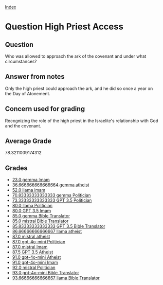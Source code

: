 
[Index](../../index.md)
# Question High Priest Access
## Question
Who was allowed to approach the ark of the covenant and under what circumstances?

## Answer from notes
Only the high priest could approach the ark, and he did so once a year on the Day of Atonement.

## Concern used for grading
Recognizing the role of the high priest in the Israelite's relationship with God and the covenant.

## Average Grade
78.3211009174312

## Grades
 * [23.0 gemma Imam](../answers/gemma_Imam/High_Priest_Access.md)
 * [36.666666666666664 gemma atheist](../answers/gemma_atheist/High_Priest_Access.md)
 * [52.0 llama Imam](../answers/llama_Imam/High_Priest_Access.md)
 * [70.83333333333333 gemma Politician](../answers/gemma_Politician/High_Priest_Access.md)
 * [73.33333333333333 GPT 3.5 Politician](../answers/GPT_3.5_Politician/High_Priest_Access.md)
 * [80.0 llama Politician](../answers/llama_Politician/High_Priest_Access.md)
 * [80.0 GPT 3.5 Imam](../answers/GPT_3.5_Imam/High_Priest_Access.md)
 * [85.0 gemma Bible Translator](../answers/gemma_Bible_Translator/High_Priest_Access.md)
 * [85.0 mistral Bible Translator](../answers/mistral_Bible_Translator/High_Priest_Access.md)
 * [85.83333333333333 GPT 3.5 Bible Translator](../answers/GPT_3.5_Bible_Translator/High_Priest_Access.md)
 * [86.66666666666667 llama atheist](../answers/llama_atheist/High_Priest_Access.md)
 * [87.0 mistral atheist](../answers/mistral_atheist/High_Priest_Access.md)
 * [87.0 gpt-4o-mini Politician](../answers/gpt-4o-mini_Politician/High_Priest_Access.md)
 * [87.0 mistral Imam](../answers/mistral_Imam/High_Priest_Access.md)
 * [87.5 GPT 3.5 Atheist](../answers/GPT_3.5_Atheist/High_Priest_Access.md)
 * [91.0 gpt-4o-mini Atheist](../answers/gpt-4o-mini_Atheist/High_Priest_Access.md)
 * [91.0 gpt-4o-mini Imam](../answers/gpt-4o-mini_Imam/High_Priest_Access.md)
 * [92.0 mistral Politician](../answers/mistral_Politician/High_Priest_Access.md)
 * [93.0 gpt-4o-mini Bible Translator](../answers/gpt-4o-mini_Bible_Translator/High_Priest_Access.md)
 * [93.66666666666667 llama Bible Translator](../answers/llama_Bible_Translator/High_Priest_Access.md)

